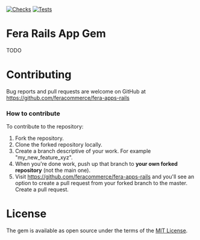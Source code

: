 [![Checks](https://github.com/feracommerce/fera-apps-rails/actions/workflows/checks.yml/badge.svg)](https://github.com/feracommerce/fera-api-ruby/actions/workflows/checks.yml)
[![Tests](https://github.com/feracommerce/fera-apps-rails/actions/workflows/tests.yml/badge.svg)](https://github.com/feracommerce/fera-api-ruby/actions/workflows/tests.yml)

# Fera Rails App Gem

TODO

# Contributing

Bug reports and pull requests are welcome on GitHub at https://github.com/feracommerce/fera-apps-rails


### How to contribute
To contribute to the repository:

1. Fork the repository.
2. Clone the forked repository locally.
3. Create a branch descriptive of your work. For example "my_new_feature_xyz".
4. When you're done work, push up that branch to **your own forked repository** (not the main one).
5. Visit https://github.com/feracommerce/fera-apps-rails and you'll see an option to create a pull request from your forked branch to the master. Create a pull request.


# License

The gem is available as open source under the terms of the [MIT License](https://opensource.org/licenses/MIT).
